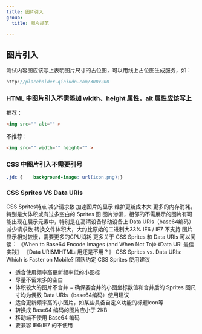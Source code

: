 ```yaml
---
title: 图片引入
group:
  title: 图片规范
  
---
```


图片引入
-------------------

测试内容图应该写上表明图片尺寸的占位图，可以用线上占位图生成服务，如：
```gs
http://placeholder.qiniudn.com/300x200
```

### HTML 中图片引入不需添加 width、height 属性，alt 属性应该写上
推荐：
```html
<img src="" alt="" >
```

不推荐：
```html
<img src="" width="" height="" >
```

### CSS 中图片引入不需要引号
```css
.jdc {    background-image: url(icon.png);}
```

### CSS Sprites VS Data URIs
CSS Sprites特点
减少请求数
加速图片的显示
维护更新成本大
更多的内存消耗，特别是大体积或有过多空白的 Sprites 图
图片渗漏，相邻的不需展示的图片有可能出现在展示元素中，特别是在高清设备移动设备上
Data URIs（base64编码）
减少请求数
转换文件体积大，大约比原始的二进制大33%
IE6 / IE7 不支持
图片显示相对较慢，需要更多的CPU消耗
更多关于 CSS Sprites 和 Data URIs 可以阅读：
《When to Base64 Encode Images (and When Not To)》
《Data URI 最佳实践》
《Data URI&MHTML: 用还是不用？》
CSS Sprites vs. Data URIs: Which is Faster on Mobile?
团队约定
CSS Sprites 使用建议
- 适合使用频率高更新频率低的小图标
- 尽量不留太多的空白
- 体积较大的图片不合并
= 确保要合并的小图坐标数值和合并后的 Sprites 图尺寸均为偶数
Data URIs（base64编码）使用建议
- 适合更新频率高的小图片，如某些具备自定义功能的标题icon等
- 转换成 Base64 编码的图片应小于 2KB
- 移动端不使用 Base64 编码
- 要兼容 IE6/IE7 的不使用
